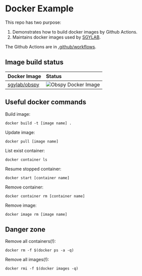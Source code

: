 # Docker Example

This repo has two purpose:

1. Demonstrates how to build docker images by Github Actions.
2. Maintains docker images used by [SGYLAB](https://sgylab.earth.ncu.edu.tw/).

The Github Actions are in [.github/workflows](.github/workflows).

## Image build status

Docker Image|Status
:-----------|:-----
[sgylab/obspy](obspy)|![Obspy Docker Image](https://github.com/sgylab/docker-example/workflows/Obspy%20Docker%20Image/badge.svg)

## Useful docker commands 

Build image:

    docker build -t [image name] .

Update image:

    docker pull [image name]

List exist container:

    docker container ls

Resume stopped container:

    docker start [container name]

Remove container:

    docker container rm [container name]

Remove image:

    docker image rm [image name]

## Danger zone

Remove all containers(!):

    docker rm -f $(docker ps -a -q)

Remove all images(!):

    docker rmi -f $(docker images -q)

